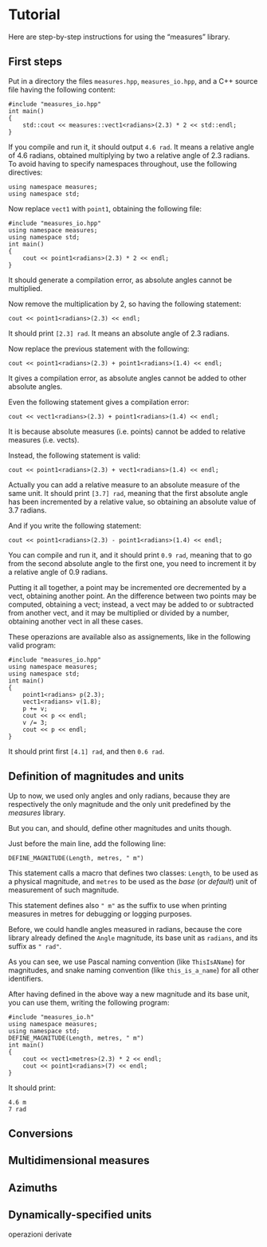 Tutorial
========

Here are step-by-step instructions for using the “measures” library.

First steps
-----------

Put in a directory the files `measures.hpp`, `measures_io.hpp`,
and a C++ source file having the following content:

    #include "measures_io.hpp"
    int main()
    {
        std::cout << measures::vect1<radians>(2.3) * 2 << std::endl;
    }

If you compile and run it, it should output `4.6 rad`.
It means a relative angle of 4.6 radians, obtained multiplying by two
a relative angle of 2.3 radians.
To avoid having to specify namespaces throughout, use the following directives:

    using namespace measures; 
    using namespace std;

Now replace `vect1` with `point1`, obtaining the following file:

    #include "measures_io.hpp"
    using namespace measures;
    using namespace std;
    int main()
    {
        cout << point1<radians>(2.3) * 2 << endl;
    }

It should generate a compilation error, as absolute angles cannot be multiplied.

Now remove the multiplication by 2, so having the following statement:

    cout << point1<radians>(2.3) << endl;

It should print `[2.3] rad`.
It means an absolute angle of 2.3 radians.

Now replace the previous statement with the following:

    cout << point1<radians>(2.3) + point1<radians>(1.4) << endl;

It gives a compilation error, as absolute angles
cannot be added to other absolute angles.

Even the following statement gives a compilation error:

    cout << vect1<radians>(2.3) + point1<radians>(1.4) << endl;

It is because absolute measures (i.e. points) cannot be added
to relative measures (i.e. vects).

Instead, the following statement is valid:

    cout << point1<radians>(2.3) + vect1<radians>(1.4) << endl;

Actually you can add a relative measure to an absolute measure of the same unit.
It should print `[3.7] rad`, meaning that the first absolute angle
has been incremented by a relative value,
so obtaining an absolute value of 3.7 radians.

And if you write the following statement:

    cout << point1<radians>(2.3) - point1<radians>(1.4) << endl;

You can compile and run it, and it should print `0.9 rad`,
meaning that to go from the second absolute angle to the first one,
you need to increment it by a relative angle of 0.9 radians.

Putting it all together, a point may be incremented
ore decremented by a vect, obtaining another point.
An the difference between two points may be computed,
obtaining a vect;
instead, a vect may be added to or subtracted from
another vect, and it may be multiplied or divided by a number,
obtaining another vect in all these cases.

These operazions are available also as assignements,
like in the following valid program:

    #include "measures_io.hpp"
    using namespace measures;
    using namespace std;
    int main()
    {
        point1<radians> p(2.3);
        vect1<radians> v(1.8);
        p += v;
        cout << p << endl;
        v /= 3;
        cout << p << endl;
    }

It should print first `[4.1] rad`, and then `0.6 rad`.

Definition of magnitudes and units
----------------------------------

Up to now, we used only angles and only radians,
because they are respectively the only magnitude
and the only unit predefined by the *measures* library.

But you can, and should, define other magnitudes and units though.

Just before the main line, add the following line:

    DEFINE_MAGNITUDE(Length, metres, " m")

This statement calls a macro that defines two classes:
`Length`, to be used as a physical magnitude,
and `metres` to be used as the *base* (or *default*)
unit of measurement of such magnitude.

This statement defines also `" m"` as the suffix to use when printing measures
in metres for debugging or logging purposes.

Before, we could handle angles measured in radians,
because the core library already defined the `Angle` magnitude,
its base unit as `radians`, and its suffix as `" rad"`.

As you can see, we use Pascal naming convention (like `ThisIsAName`)
for magnitudes, and snake naming convention (like `this_is_a_name`)
for all other identifiers.

After having defined in the above way a new magnitude and its base unit,
you can use them, writing the following program:

    #include "measures_io.h"
    using namespace measures;
    using namespace std;
    DEFINE_MAGNITUDE(Length, metres, " m")
    int main()
    {
        cout << vect1<metres>(2.3) * 2 << endl;
        cout << point1<radians>(7) << endl;
    }

It should print:

    4.6 m
    7 rad

Conversions
-----------

Multidimensional measures
-------------------------

Azimuths
--------

Dynamically-specified units
---------------------------

operazioni derivate
